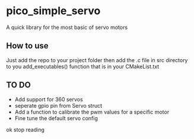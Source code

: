 # pico_simple_servo
A quick library for the most basic of servo motors

## How to use
Just add the repo to your project folder then add the .c file in src directory to you add_executables() function that is in your CMakeList.txt

## TO DO 
- Add support for 360 servos
- seperate gpio pin from Servo struct
- Add a function to calibrate the pwm values for a specific motor 
- Fine tune the default servo config

ok stop reading
